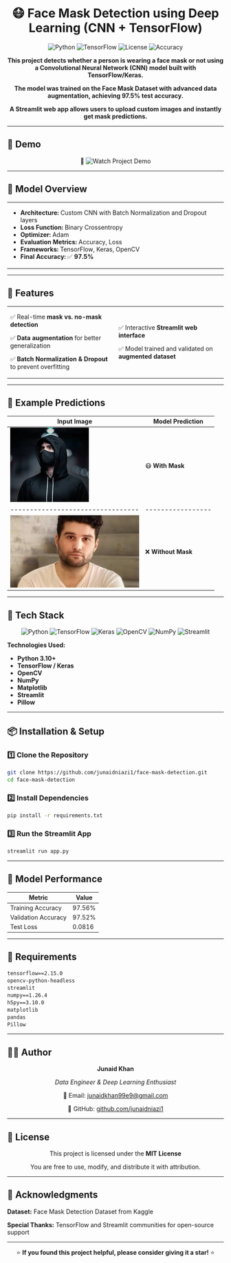 <div align="center">

# 😷 Face Mask Detection using Deep Learning (CNN + TensorFlow)

![Python](https://img.shields.io/badge/Python-3.10+-blue.svg)
![TensorFlow](https://img.shields.io/badge/TensorFlow-2.15.0-orange.svg)
![License](https://img.shields.io/badge/License-MIT-green.svg)
![Accuracy](https://img.shields.io/badge/Accuracy-97.5%25-success.svg)

**This project detects whether a person is wearing a face mask or not using a Convolutional Neural Network (CNN) model built with TensorFlow/Keras.**

**The model was trained on the Face Mask Dataset with advanced data augmentation, achieving 97.5% test accuracy.**

**A Streamlit web app allows users to upload custom images and instantly get mask predictions.**

</div>

---

## 🚀 Demo

<div align="center">

🎥  ![Watch Project Demo](Demo.gif)

</div>

---

## 🧠 Model Overview

<table>
<tr>
<td>

- **Architecture:** Custom CNN with Batch Normalization and Dropout layers  
- **Loss Function:** Binary Crossentropy  
- **Optimizer:** Adam  
- **Evaluation Metrics:** Accuracy, Loss  
- **Frameworks:** TensorFlow, Keras, OpenCV  
- **Final Accuracy:** ✅ **97.5%**

</td>
</tr>
</table>

---

## 🧩 Features

<table>
<tr>
<td width="50%">

✅ Real-time **mask vs. no-mask detection**

✅ **Data augmentation** for better generalization

✅ **Batch Normalization & Dropout** to prevent overfitting

</td>
<td width="50%">

✅ Interactive **Streamlit web interface**

✅ Model trained and validated on **augmented dataset**

</td>
</tr>
</table>

---

## 📸 Example Predictions

<div align="center">

| Input Image | Model Prediction |
|-------------|------------------|
| ![mask](mask.jpg) | 😷 **With Mask** |
|---------------------------------|-----------------|
| ![Withoutmask](withoutmask.jpg) | ❌ **Without Mask** |

</div>

---

## 🧰 Tech Stack

<div align="center">

![Python](https://img.shields.io/badge/Python-3776AB?style=for-the-badge&logo=python&logoColor=white)
![TensorFlow](https://img.shields.io/badge/TensorFlow-FF6F00?style=for-the-badge&logo=tensorflow&logoColor=white)
![Keras](https://img.shields.io/badge/Keras-D00000?style=for-the-badge&logo=keras&logoColor=white)
![OpenCV](https://img.shields.io/badge/OpenCV-5C3EE8?style=for-the-badge&logo=opencv&logoColor=white)
![NumPy](https://img.shields.io/badge/NumPy-013243?style=for-the-badge&logo=numpy&logoColor=white)
![Streamlit](https://img.shields.io/badge/Streamlit-FF4B4B?style=for-the-badge&logo=streamlit&logoColor=white)

</div>

**Technologies Used:**
- **Python 3.10+**
- **TensorFlow / Keras**
- **OpenCV**
- **NumPy**
- **Matplotlib**
- **Streamlit**
- **Pillow**

---

## 📦 Installation & Setup

### 1️⃣ Clone the Repository

```bash
git clone https://github.com/junaidniazi1/face-mask-detection.git
cd face-mask-detection
```

### 2️⃣ Install Dependencies

```bash
pip install -r requirements.txt
```

### 3️⃣ Run the Streamlit App

```bash
streamlit run app.py
```

---

## 🧪 Model Performance

<div align="center">

| Metric              | Value  |
|---------------------|--------|
| Training Accuracy   | 97.56% |
| Validation Accuracy | 97.52% |
| Test Loss           | 0.0816 |

</div>

---

## 🧾 Requirements

```txt
tensorflow==2.15.0
opencv-python-headless
streamlit
numpy==1.26.4
h5py==3.10.0
matplotlib
pandas
Pillow
```

---

## 🧑‍💻 Author

<div align="center">

**Junaid Khan**

*Data Engineer & Deep Learning Enthusiast*

📧 Email: [junaidkhan99e9@gmail.com](mailto:your-email@example.com)

🔗 GitHub: [github.com/junaidniazi1](https://github.com/junaidniazi1)

</div>

---

## 🏁 License

<div align="center">

This project is licensed under the **MIT License**

You are free to use, modify, and distribute it with attribution.

</div>

---

## 🌟 Acknowledgments

**Dataset:** Face Mask Detection Dataset from Kaggle

**Special Thanks:** TensorFlow and Streamlit communities for open-source support

---

<div align="center">

⭐ **If you found this project helpful, please consider giving it a star!** ⭐

</div>
